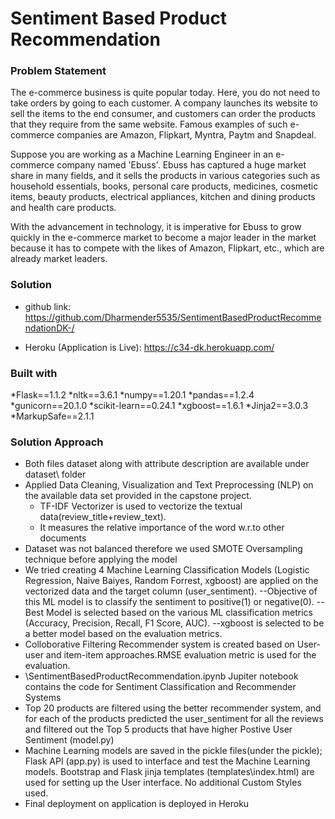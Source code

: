 # Sentiment Based Product Recommendation

### Problem Statement

The e-commerce business is quite popular today. Here, you do not need to take orders by going to each customer. A company launches its website to sell the items to the end consumer, and customers can order the products that they require from the same website. Famous examples of such e-commerce companies are Amazon, Flipkart, Myntra, Paytm and Snapdeal.

 Suppose you are working as a Machine Learning Engineer in an e-commerce company named 'Ebuss'. Ebuss has captured a huge market share in many fields, and it sells the products in various categories such as household essentials, books, personal care products, medicines, cosmetic items, beauty products, electrical appliances, kitchen and dining products and health care products.

 With the advancement in technology, it is imperative for Ebuss to grow quickly in the e-commerce market to become a major leader in the market because it has to compete with the likes of Amazon, Flipkart, etc., which are already market leaders.

### Solution

* github link: https://github.com/Dharmender5535/SentimentBasedProductRecommendationDK-/

* Heroku (Application is Live): https://c34-dk.herokuapp.com/

### Built with

*Flask==1.1.2
*nltk==3.6.1
*numpy==1.20.1
*pandas==1.2.4
*gunicorn==20.1.0
*scikit-learn==0.24.1
*xgboost==1.6.1
*Jinja2==3.0.3
*MarkupSafe==2.1.1

### Solution Approach

* Both files dataset along with attribute description are available under dataset\ folder
* Applied Data Cleaning, Visualization and Text Preprocessing (NLP) on the available data set provided in the capstone project. 
  - TF-IDF Vectorizer is used to vectorize the textual data(review_title+review_text). 
  - It measures the relative importance of the word w.r.to other documents
* Dataset was not balanced therefore we used SMOTE Oversampling technique before applying the model
* We tried creating 4 Machine Learning Classification Models (Logistic Regression, Naive Baiyes, Random Forrest, xgboost) are applied on the vectorized data and the target column (user_sentiment). 
 --Objective of this ML model is to classify the sentiment to positive(1) or negative(0). 
 --Best Model is selected based on the various ML classification metrics (Accuracy, Precision, Recall, F1 Score, AUC).
 --xgboost is selected to be a better model based on the evaluation metrics.
*  Colloborative Filtering Recommender system is created based on User-user and item-item approaches.RMSE evaluation metric is used for the evaluation.
*  \SentimentBasedProductRecommendation.ipynb Jupiter notebook contains the code for Sentiment Classification and Recommender Systems
*  Top 20 products are filtered using the better recommender system, and for each of the products predicted the user_sentiment for all the reviews and filtered out the Top 5 products that have higher Postive User Sentiment (model.py)
*  Machine Learning models are saved in the pickle files(under the pickle\); Flask API (app.py) is used to interface and test the Machine Learning models. Bootstrap and Flask jinja templates (templates\index.html) are used for setting up the User interface. No additional Custom Styles used.
*  Final deployment on application is deployed in Heroku 



